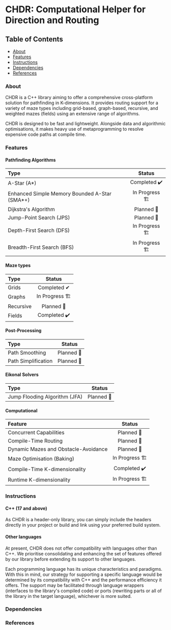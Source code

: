 # CHDR: Computational Helper for Direction and Routing

## Table of Contents

- [About](#About)
- [Features](#Features)
- [Instructions](#Instructions)
- [Dependencies](#Dependencies)
- [References](#References)

### About

CHDR is a C++ library aiming to offer a comprehensive cross-platform solution for pathfinding in K-dimensions. It provides routing support for a variety of maze types including grid-based, graph-based, recursive, and weighted mazes (fields) using an extensive range of algorithms.

CHDR is designed to be fast and lightweight. Alongside data and algorithmic optimisations, it makes heavy use of metaprogramming to resolve expensive code paths at compile time.

### Features

#### Pathfinding Algorithms

| Type                                          |     Status      |
|:----------------------------------------------|:---------------:|
| A-Star (A*)                                   |  Completed ✔️   |
| Enhanced Simple Memory Bounded A-Star (SMA*+) | In Progress 🏗️ |
| Dijkstra's Algorithm                          |   Planned 📝    |
| Jump-Point Search (JPS)                       |   Planned 📝    |
| Depth-First Search (DFS)                      | In Progress 🏗️ |
| Breadth-First Search (BFS)                    | In Progress 🏗️ |

#### Maze types

| Type      |     Status      |
|:----------|:---------------:|
| Grids     |  ️Completed ✔   |
| Graphs    | In Progress 🏗️ |
| Recursive |   Planned 📝    |
| Fields    |  Completed ✔️   |

#### Post-Processing

| Type                |   Status   |
|:--------------------|:----------:|
| Path Smoothing      | Planned 📝 |
| Path Simplification | Planned 📝 |

#### Eikonal Solvers

| Type                          |   Status   |
|:------------------------------|:----------:|
| Jump Flooding Algorithm (JFA) | Planned 📝 |

#### Computational

| Feature                              |     Status      |
|:-------------------------------------|:---------------:|
| Concurrent Capabilities              |   Planned 📝    |
| Compile-Time Routing                 |   Planned 📝    |
| Dynamic Mazes and Obstacle-Avoidance |   Planned 📝    |
| Maze Optimisation (Baking)           | In Progress 🏗️ |
| Compile-Time K-dimensionality        |  Completed ✔️   |
| Runtime K-dimensionality             | In Progress 🏗️ |

### Instructions

#### C++ (17 and above)

As CHDR is a header-only library, you can simply include the headers directly in your project or build and link using your preferred build system.

#### Other languages

At present, CHDR does not offer compatibility with languages other than C++. We prioritise consolidating and enhancing the set of features offered by our library before extending its support to other languages.

Each programming language has its unique characteristics and paradigms. With this in mind, our strategy for supporting a specific language would be determined by its compatibility with C++ and the performance efficiency it offers. The support may be facilitated through language wrappers (interfaces to the library's compiled code) or ports (rewriting parts or all of the library in the target language), whichever is more suited. 

### Dependencies

### References
